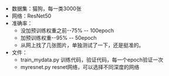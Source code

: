 - 数据集：猫狗，每一类3000张
- 网络：ResNet50
- 准确率：
  - 没加预训练权重之前--75% -- 100epoch
  - 加预训练权重--95%  -- 50epoch
  - 从网上找了几张图片，单独测试了一下，还是挺准的。
- 文件：
  - train_mydata.py   训练代码，验证代码，每一个epoch验证一次
  - myresnet.py  resnet网络，可以选择不同深度的网络

